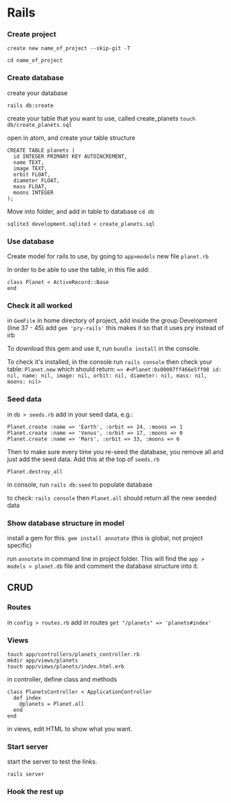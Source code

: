 # Rails

### Create project

`create new name_of_project --skip-git -T`

`cd name_of_project`

### Create database

create your database

`rails db:create`

create your table that you want to use, called create_planets
`touch db/create_planets.sql`

open in atom, and create your table structure
```
CREATE TABLE planets (
  id INTEGER PRIMARY KEY AUTOINCREMENT,
  name TEXT,
  image TEXT,
  orbit FLOAT,
  diameter FLOAT,
  mass FLOAT,
  moons INTEGER
);
```

Move into folder, and add in table to database
`cd db`

`sqlite3 development.sqlite3 < create_planets.sql`

### Use database

Create model for rails to use, by going to `app>models` new file `planet.rb`

In order to be able to use the table, in this file add:
```
class Planet < ActiveRecord::Base
end
```

### Check it all worked

in `GemFile` in home directory of project, add inside the group Development (line 37 - 45)
add `gem 'pry-rails'`
this makes it so that it uses pry instead of irb

To download this gem and use it, run `bundle install` in the console.

To check it's installed, in the console run
`rails console`
then check your table:
`Planet.new`
which should return:
`=> #<Planet:0x00007ff466e5ff08 id: nil, name: nil, image: nil, orbit: nil, diameter: nil, mass: nil, moons: nil>`

### Seed data

in `db > seeds.rb` add in your seed data, e.g.:
```
Planet.create :name => 'Earth', :orbit => 24, :moons => 1
Planet.create :name => 'Venus', :orbit => 17, :moons => 0
Planet.create :name => 'Mars', :orbit => 33, :moons => 6
```

Then to make sure every time you re-seed the database, you remove all and just add the seed data. Add this at the top of `seeds.rb`
```
Planet.destroy_all
```

in console, run  `rails db:seed`
to populate database

to check: `rails console` then `Planet.all` should return all the new seeded data

### Show database structure in model

install a gem for this. `gem install annotate` (this is global, not project specific)

run `annotate` in command line in project folder.
This will find the `app > models > planet.db` file and comment the database structure into it.

## CRUD

### Routes

in `config > routes.rb`
add in routes
`get "/planets" => 'planets#index'`

### Views

```
touch app/controllers/planets_controller.rb
mkdir app/views/planets
touch app/views/planets/index.html.erb
```

in controller, define class and methods
```
class PlanetsController < ApplicationController
  def index
    @planets = Planet.all
  end
end
```

in views, edit HTML to show what you want.

### Start server

start the server to test the links.

`rails server`

### Hook the rest up
